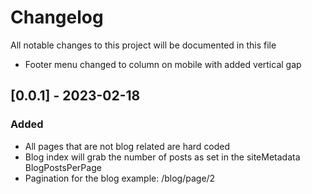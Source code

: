 # Changelog

All notable changes to this project will be documented in this file

- Footer menu changed to column on mobile with added vertical gap

## [0.0.1] - 2023-02-18

### Added

- All pages that are not blog related are hard coded
- Blog index will grab the number of posts as set in the siteMetadata BlogPostsPerPage
- Pagination for the blog example: /blog/page/2
